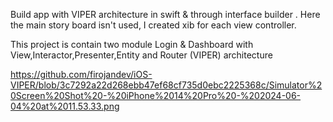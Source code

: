 Build app with VIPER architecture in swift & through interface builder . Here the main story board isn't used, I created xib for each view controller. 

This project is contain two module Login & Dashboard with View,Interactor,Presenter,Entity and Router (VIPER) architecture


https://github.com/firojandev/iOS-VIPER/blob/3c7292a22d268ebb47ef68cf735d0ebc2225368c/Simulator%20Screen%20Shot%20-%20iPhone%2014%20Pro%20-%202024-06-04%20at%2011.53.33.png
